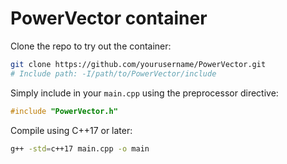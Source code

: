 # PowerVector container

Clone the repo to try out the container:
```bash
git clone https://github.com/yourusername/PowerVector.git
# Include path: -I/path/to/PowerVector/include
```

Simply include in your `main.cpp` using the preprocessor directive:
```cpp
#include "PowerVector.h"
```

Compile using C++17 or later:
```bash
g++ -std=c++17 main.cpp -o main
```